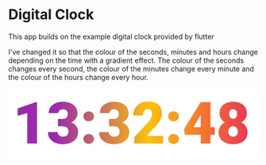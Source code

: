 # Digital Clock

This app builds on the example digital clock provided by flutter

I've changed it so that the colour of the seconds, minutes and hours change depending on the time with a gradient effect. The colour of the seconds changes every second, the colour of the minutes change every minute and the colour of the hours change every hour.

![Screenshot](flutter_clock1.jpg)
